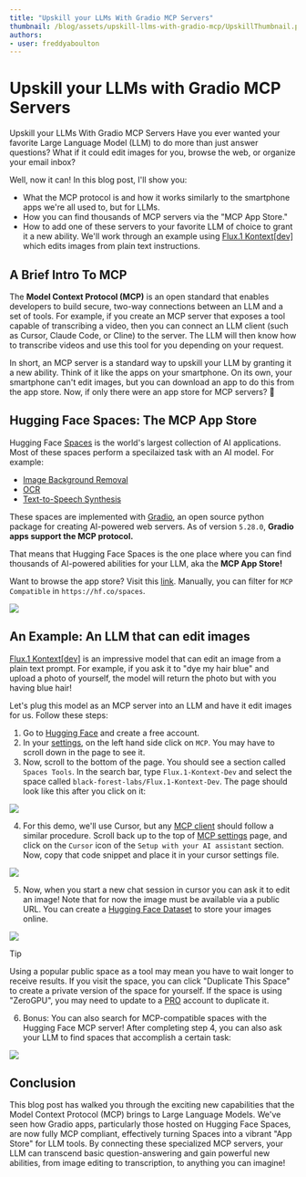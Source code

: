 ```yaml
---
title: "Upskill your LLMs With Gradio MCP Servers" 
thumbnail: /blog/assets/upskill-llms-with-gradio-mcp/UpskillThumbnail.png
authors:
- user: freddyaboulton
---
```


# Upskill your LLMs with Gradio MCP Servers

Upskill your LLMs With Gradio MCP Servers
Have you ever wanted your favorite Large Language Model (LLM) to do more than just answer questions? What if it could edit images for you, browse the web, or organize your email inbox?

Well, now it can! In this blog post, I'll show you:

- What the MCP protocol is and how it works similarly to the smartphone apps we're all used to, but for LLMs.
- How you can find thousands of MCP servers via the "MCP App Store."
- How to add one of these servers to your favorite LLM of choice to grant it a new ability. We'll work through an example using [Flux.1 Kontext[dev]](https://huggingface.co/spaces/black-forest-labs/FLUX.1-Kontext-Dev) which edits images from plain text instructions.


## A Brief Intro To MCP

The **Model Context Protocol (MCP)** is an open standard that enables developers to build secure, two-way connections between an LLM and a set of tools. For example, if you create an MCP server that exposes a tool capable of transcribing a video, then you can connect an LLM client (such as Cursor, Claude Code, or Cline) to the server. The LLM will then know how to transcribe videos and use this tool for you depending on your request.

In short, an MCP server is a standard way to upskill your LLM by granting it a new ability. Think of it like the apps on your smartphone. On its own, your smartphone can't edit images, but you can download an app to do this from the app store. Now, if only there were an app store for MCP servers? 🤔

## Hugging Face Spaces: The MCP App Store

Hugging Face [Spaces](https://hf.co/spaces) is the world's largest collection of AI applications. Most of these spaces perform a specilaized task with an AI model. For example:

- [Image Background Removal](https://huggingface.co/spaces/not-lain/background-removal)
- [OCR](https://huggingface.co/spaces/prithivMLmods/Multimodal-OCR)
- [Text-to-Speech Synthesis](https://huggingface.co/spaces/ResembleAI/Chatterbox)

These spaces are implemented with [Gradio](https://gradio.app), an open source python package for creating AI-powered web servers. As of version `5.28.0`, **Gradio apps support the MCP protocol.**

That means that Hugging Face Spaces is the one place where you can find thousands of AI-powered abilities for your LLM, aka the **MCP App Store!**

Want to browse the app store? Visit this [link](https://huggingface.co/spaces?filter=mcp-server). Manually, you can filter for `MCP Compatible` in `https://hf.co/spaces`.

<img src="https://huggingface.co/datasets/freddyaboulton/bucket/resolve/main/MCPFilter.png">

## An Example: An LLM that can edit images

[Flux.1 Kontext[dev]](https://huggingface.co/spaces/black-forest-labs/FLUX.1-Kontext-Dev) is an impressive model that can edit an image from a plain text prompt. For example, if you ask it to "dye my hair blue" and upload a photo of yourself, the model will return the photo but with you having blue hair!

Let's plug this model as an MCP server into an LLM and have it edit images for us. Follow these steps:

1. Go to [Hugging Face](https://huggingface.co/welcome) and create a free account.
2. In your [settings](https://huggingface.co/settings/profile), on the left hand side click on `MCP`. You may have to scroll down in the page to see it.
3. Now, scroll to the bottom of the page. You should see a section called `Spaces Tools`. In the search bar, type `Flux.1-Kontext-Dev` and select the space called `black-forest-labs/Flux.1-Kontext-Dev`. The page should look like this after you click on it:

<img src="https://huggingface.co/datasets/freddyaboulton/bucket/resolve/main/SpacesTools.png">

4. For this demo, we'll use Cursor, but any [MCP client](https://github.com/punkpeye/awesome-mcp-clients) should follow a similar procedure. Scroll back up to the top of [MCP settings](https://huggingface.co/settings/mcp) page, and click on the `Cursor` icon of the `Setup with your AI assistant` section. Now, copy that code snippet and place it in your cursor settings file.

<img src="https://huggingface.co/datasets/freddyaboulton/bucket/resolve/main/CursorScreenshot.png">

5. Now, when you start a new chat session in cursor you can ask it to edit an image! Note that for now the image must be available via a public URL. You can create a [Hugging Face Dataset](https://huggingface.co/datasets) to store your images online.

<img src="https://huggingface.co/datasets/freddyaboulton/bucket/resolve/main/FluxKontextDevMcp.png">

> [!TIP]
> Using a popular public space as a tool may mean you have to wait longer to receive results. If you visit the space, you can click "Duplicate This Space" to create a private version of the space for yourself. If the space is using "ZeroGPU", you may need to update to a [PRO](https://huggingface.co/settings/billing/subscription) account to duplicate it.

6. Bonus: You can also search for MCP-compatible spaces with the Hugging Face MCP server! After completing step 4, you can also ask your LLM to find spaces that accomplish a certain task:

<img src="https://huggingface.co/datasets/freddyaboulton/bucket/resolve/main/SpacesSearch.png">

## Conclusion

This blog post has walked you through the exciting new capabilities that the Model Context Protocol (MCP) brings to Large Language Models. We've seen how Gradio apps, particularly those hosted on Hugging Face Spaces, are now fully MCP compliant, effectively turning Spaces into a vibrant "App Store" for LLM tools. By connecting these specialized MCP servers, your LLM can transcend basic question-answering and gain powerful new abilities, from image editing to transcription, to anything you can imagine!